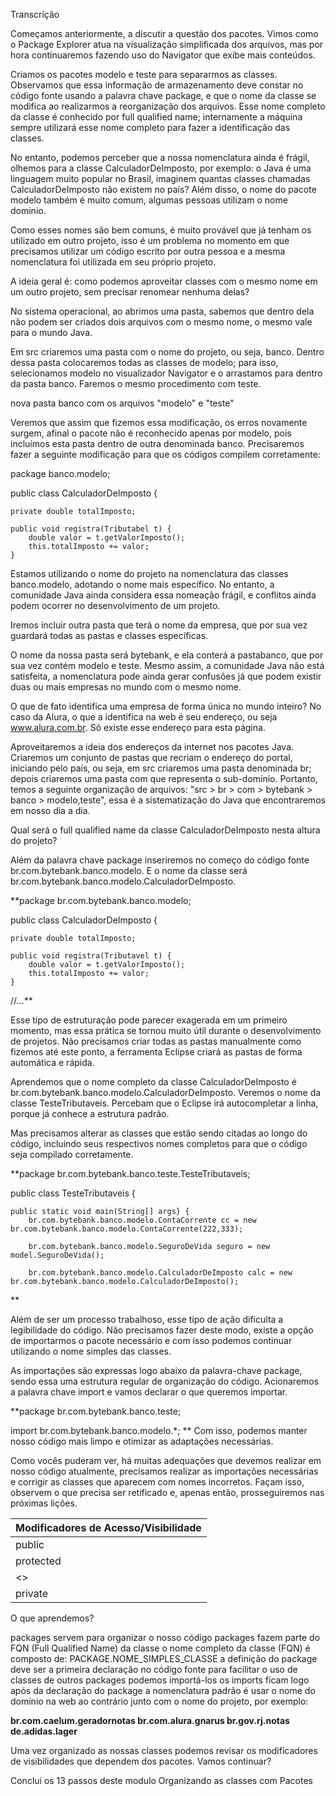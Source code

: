 Transcrição

Começamos anteriormente, a discutir a questão dos pacotes. Vimos como o Package Explorer atua na 
visualização simplificada dos arquivos, mas por hora continuaremos fazendo uso do Navigator que 
exibe mais conteúdos.

Criamos os pacotes modelo e teste para separarmos as classes. Observamos que essa informação de 
armazenamento deve constar no código fonte usando a palavra chave package, e que o nome da classe 
se modifica ao realizarmos a reorganização dos arquivos. Esse nome completo da classe é conhecido 
por full qualified name; internamente a máquina sempre utilizará esse nome completo para fazer a 
identificação das classes.

No entanto, podemos perceber que a nossa nomenclatura ainda é frágil, olhemos para a classe 
CalculadorDeImposto, por exemplo: o Java é uma linguagem muito popular no Brasil, imaginem 
quantas classes chamadas CalculadorDeImposto não existem no país? Além disso, o nome do pacote 
modelo também é muito comum, algumas pessoas utilizam o nome dominio.

Como esses nomes são bem comuns, é muito provável que já tenham os utilizado em outro projeto, 
isso é um problema no momento em que precisamos utilizar um código escrito por outra pessoa e 
a mesma nomenclatura foi utilizada em seu próprio projeto.

A ideia geral é: como podemos aproveitar classes com o mesmo nome em um outro projeto, sem 
precisar renomear nenhuma delas?

No sistema operacional, ao abrimos uma pasta, sabemos que dentro dela não podem ser criados 
dois arquivos com o mesmo nome, o mesmo vale para o mundo Java.

Em src criaremos uma pasta com o nome do projeto, ou seja, banco. Dentro dessa pasta colocaremos 
todas as classes de modelo; para isso, selecionamos modelo no visualizador Navigator e o 
arrastamos para dentro da pasta banco. Faremos o mesmo procedimento com teste.

nova pasta banco com os arquivos "modelo" e "teste"

Veremos que assim que fizemos essa modificação, os erros novamente surgem, afinal o pacote 
não é reconhecido apenas por modelo, pois incluímos esta pasta dentro de outra denominada 
banco. Precisaremos fazer a seguinte modificação para que os códigos compilem corretamente:

package banco.modelo;

public class CalculadorDeImposto { 

    private double totalImposto;

    public void registra(Tributabel t) {
        double valor = t.getValorImposto();
        this.totalImposto += valor;
    }

Estamos utilizando o nome do projeto na nomenclatura das classes banco.modelo, adotando 
o nome mais específico. No entanto, a comunidade Java ainda considera essa nomeação frágil, 
e conflitos ainda podem ocorrer no desenvolvimento de um projeto.

Iremos incluir outra pasta que terá o nome da empresa, que por sua vez guardará todas as 
pastas e classes específicas.

O nome da nossa pasta será bytebank, e ela conterá a pastabanco, que por sua vez contém 
modelo e teste. Mesmo assim, a comunidade Java não está satisfeita, a nomenclatura pode 
ainda gerar confusões já que podem existir duas ou mais empresas no mundo com o mesmo nome.

O que de fato identifica uma empresa de forma única no mundo inteiro? No caso da Alura, 
o que a identifica na web é seu endereço, ou seja www.alura.com.br. Só existe esse endereço 
para esta página.

Aproveitaremos a ideia dos endereços da internet nos pacotes Java. Criaremos um conjunto 
de pastas que recriam o endereço do portal, iniciando pelo país, ou seja, em src criaremos 
uma pasta denominada br; depois criaremos uma pasta com que representa o sub-domínio. 
Portanto, temos a seguinte organização de arquivos: "src > br > com > bytebank > banco > modelo,teste", 
essa é a sistematização do Java que encontraremos em nosso dia a dia.

Qual será o full qualified name da classe CalculadorDeImposto nesta altura do projeto?

Além da palavra chave package inseriremos no começo do código fonte br.com.bytebank.banco.modelo. 
E o nome da classe será br.com.bytebank.banco.modelo.CalculadorDeImposto.

**package br.com.bytebank.banco.modelo;

public class CalculadorDeImposto { 

    private double totalImposto;

    public void registra(Tributavel t) {
        double valor = t.getValorImposto();
        this.totalImposto += valor;
    }
//...**

Esse tipo de estruturação pode parecer exagerada em um primeiro momento, mas essa 
prática se tornou muito útil durante o desenvolvimento de projetos. Não precisamos 
criar todas as pastas manualmente como fizemos até este ponto, a ferramenta Eclipse 
criará as pastas de forma automática e rápida.

Aprendemos que o nome completo da classe CalculadorDeImposto é br.com.bytebank.banco.modelo.CalculadorDeImposto. 
Veremos o nome da classe TesteTributaveis. Percebam que o Eclipse irá autocompletar 
a linha, porque já conhece a estrutura padrão.

Mas precisamos alterar as classes que estão sendo citadas ao longo do código, 
incluindo seus respectivos nomes completos para que o código seja compilado corretamente.

**package br.com.bytebank.banco.teste.TesteTributaveis;

public class TesteTributaveis { 

    public static void main(String[] args} { 
        br.com.bytebank.banco.modelo.ContaCorrente cc = new br.com.bytebank.banco.modelo.ContaCorrente(222,333);

        br.com.bytebank.banco.modelo.SeguroDeVida seguro = new model.SeguroDeVida();

        br.com.bytebank.banco.modelo.CalculadorDeImposto calc = new br.com.bytebank.banco.modelo.CalculadorDeImposto();
**

Além de ser um processo trabalhoso, esse tipo de ação dificulta a legibilidade do código. 
Não precisamos fazer deste modo, existe a opção de importarmos o pacote necessário e com 
isso podemos continuar utilizando o nome simples das classes.

As importações são expressas logo abaixo da palavra-chave package, sendo essa uma estrutura 
regular de organização do código. Acionaremos a palavra chave import e vamos declarar o 
que queremos importar.

**package br.com.bytebank.banco.teste; 

import br.com.bytebank.banco.modelo.*;
**
Com isso, podemos manter nosso código mais limpo e otimizar as adaptações necessárias.

Como vocês puderam ver, há muitas adequações que devemos realizar em nosso código 
atualmente, precisamos realizar as importações necessárias e corrigir as classes que 
aparecem com nomes incorretos. Façam isso, observem o que precisa ser retificado e, 
apenas então, prosseguiremos nas próximas lições.

| Modificadores de Acesso/Visibilidade |
|--------------------------------------|
| public                               |
| protected                            |
| <<package private>>                  |
| private                              |


O que aprendemos?

packages servem para organizar o nosso código
packages fazem parte do FQN (Full Qualified Name) da classe
o nome completo da classe (FQN) é composto de: PACKAGE.NOME_SIMPLES_CLASSE
a definição do package deve ser a primeira declaração no código fonte
para facilitar o uso de classes de outros packages podemos importá-los
os imports ficam logo após da declaração do package
a nomenclatura padrão é usar o nome do domínio na web ao contrário junto 
com o nome do projeto, por exemplo:

**br.com.caelum.geradornotas
br.com.alura.gnarus
br.gov.rj.notas
de.adidas.lager**

Uma vez organizado as nossas classes podemos revisar os modificadores de 
visibilidades que dependem dos pacotes. Vamos continuar?

Conclui os 13 passos deste modulo Organizando as classes com Pacotes